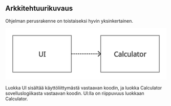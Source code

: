 ## Arkkitehtuurikuvaus

Ohjelman perusrakenne on toistaiseksi hyvin yksinkertainen.

![Luokkakaavio](kuvat/luokkakaavio.png)

Luokka UI sisältää käyttöliittymästä vastaavan koodin, ja luokka Calculator sovelluslogiikasta vastaavan koodin. UI:lla on riippuvuus luokkaan Calculator.